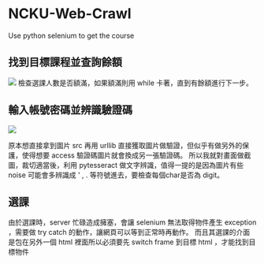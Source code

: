 # NCKU-Web-Crawl
Use python selenium to get the course


## 找到目標課程並查詢餘額
![](https://i.imgur.com/EABcxlT.png)
檢查選課人數是否額滿，如果額滿則用 while 卡著，直到有餘額進行下一步。

## 輸入帳號密碼並辨識驗證碼
![](https://i.imgur.com/7HuNqN1.png)

原本想直接拿到圖片 src 再用 urllib 直接獲取圖片做驗證，但似乎有做另外的保護，使得想要 access 驗證碼圖片就會換成另一張驗證碼。
所以我就對畫面做截圖，裁切適當後，利用 pytesseract 做文字辨識，值得一提的是因為圖片有些 noise 可能會多辨識成 ' , . 等符號進去，要檢查每個char是否為 digit。

## 選課
由於選課時，server 忙碌造成擁塞，會讓 selenium 無法取得物件產生 exception ，需要做 try catch 的動作，讓網頁可以等到正常時再動作。
而且其選課的介面是包在另外一個 html 裡面所以必須要先 switch frame 到目標 html ，才能找到目標物件
